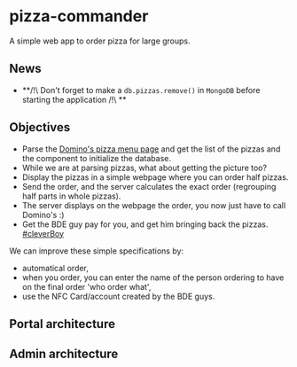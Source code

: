 # pizza-commander

A simple web app to order pizza for large groups.

## News

 * **/!\ Don't forget to make a `db.pizzas.remove()` in `MongoDB` before starting the application /!\ **


## Objectives

 * Parse the [Domino's pizza menu page](http://www.dominos.fr/carte_pizzas.php) and get the list of the pizzas and the component to initialize the database.
 * While we are at parsing pizzas, what about getting the picture too?
 * Display the pizzas in a simple webpage where you can order half pizzas.
 * Send the order, and the server calculates the exact order (regrouping half parts in whole pizzas).
 * The server displays on the webpage the order, you now just have to call Domino's :)
 * Get the BDE guy pay for you, and get him bringing back the pizzas. [#cleverBoy](http://www.standard.co.uk/incoming/article7799775.ece/ALTERNATES/w620/einstein2.jpg)

We can improve these simple specifications by:

 * automatical order,
 * when you order, you can enter the name of the person ordering to have on the final order 'who order what',
 * use the NFC Card/account created by the BDE guys.



## Portal architecture



## Admin architecture
